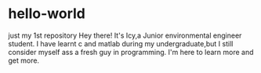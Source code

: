 # hello-world
just my 1st repository
Hey there! It's Icy,a Junior environmental engineer student.
I have learnt c and matlab during my undergraduate,but I still consider myself ass a fresh guy in programming.
I'm here to learn more and get more.
